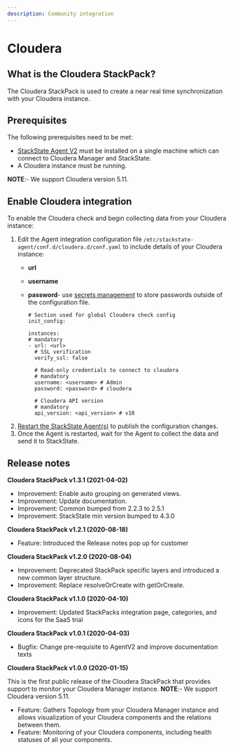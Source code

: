 ```yaml
---
description: Community integration
---
```


# Cloudera

## What is the Cloudera StackPack?

The Cloudera StackPack is used to create a near real time synchronization with your Cloudera instance.

## Prerequisites

The following prerequisites need to be met:

* [StackState Agent V2](../../setup/agent/about-stackstate-agent.md) must be installed on a single machine which can connect to Cloudera Manager and StackState.
* A Cloudera instance must be running.

**NOTE**:- We support Cloudera version 5.11.

## Enable Cloudera integration

To enable the Cloudera check and begin collecting data from your Cloudera instance:

1. Edit the Agent integration configuration file `/etc/stackstate-agent/conf.d/cloudera.d/conf.yaml` to include details of your Cloudera instance:
   * **url**
   * **username**
   * **password**- use [secrets management](../../configure/security/secrets_management.md) to store passwords outside of the configuration file.

     ```text
     # Section used for global Cloudera check config
     init_config:

     instances:
     # mandatory
     - url: <url>
       # SSL verification
       verify_ssl: false    

       # Read-only credentials to connect to cloudera
       # mandatory
       username: <username> # Admin
       password: <password> # cloudera

       # Cloudera API version
       # mandatory
       api_version: <api_version> # v18
     ```
2. [Restart the StackState Agent\(s\)](../../setup/agent/about-stackstate-agent.md#deploy-and-run-stackstate-agent-v2) to publish the configuration changes.
3. Once the Agent is restarted, wait for the Agent to collect the data and send it to StackState.

## Release notes

**Cloudera StackPack v1.3.1 \(2021-04-02\)**

* Improvement: Enable auto grouping on generated views.
* Improvement: Update documentation.
* Improvement: Common bumped from 2.2.3 to 2.5.1
* Improvement: StackState min version bumped to 4.3.0

**Cloudera StackPack v1.2.1 \(2020-08-18\)**

* Feature: Introduced the Release notes pop up for customer

**Cloudera StackPack v1.2.0 \(2020-08-04\)**

* Improvement: Deprecated StackPack specific layers and introduced a new common layer structure.
* Improvement: Replace resolveOrCreate with getOrCreate.

**Cloudera StackPack v1.1.0 \(2020-04-10\)**

* Improvement: Updated StackPacks integration page, categories, and icons for the SaaS trial

**Cloudera StackPack v1.0.1 \(2020-04-03\)**

* Bugfix: Change pre-requisite to AgentV2 and improve documentation texts

**Cloudera StackPack v1.0.0 \(2020-01-15\)**

This is the first public release of the Cloudera StackPack that provides support to monitor your Cloudera Manager instance. **NOTE**:- We support Cloudera version 5.11.

* Feature: Gathers Topology from your Cloudera Manager instance and allows visualization of your Cloudera components and the relations between them.
* Feature: Monitoring of your Cloudera components, including health statuses of all your components.

